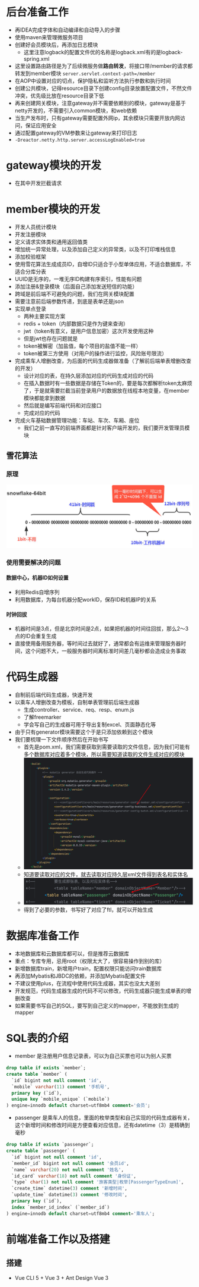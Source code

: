 # 后台准备工作

- 再IDEA完成字体和自动编译和自动导入的步骤
- 使用maven来管理微服务项目
- 创建好会员模块后，再添加日志模块
	- 这里注意logback的配置文件优的名称是logback.xml有的是logback-spring.xml
- 这里设置路由路径是为了后续微服务做**路由转发**，将接口带/member的请求都转发到member模块 `server.servlet.context-path=/member`
- 在AOP中设置对应的切点，保护隐私和监听方法执行参数和执行时间
- 创建公共模块，记得resource目录下创建config目录放置配置文件，不然文件冲突，优先级比放在resource目录下低
- 再来创建网关模块，注意gateway并不需要依赖别的模块，gateway是基于netty开发的，不需要引入common模块，和web依赖
- 当生产发布时，只有gateway需要配置外网ip，其余模块只需要开放内网访问，保证应用安全
- 通过配置gateway的VM参数来让gateway来打印日志
- `-Dreactor.netty.http.server.accessLogEnabled=true`

# gateway模块的开发

- 在其中开发拦截请求
# member模块的开发

- 开发人员统计模块
- 开发注册模块
- 定义请求实体类和通用返回值类
- 增加统一异常处理，以及添加自己定义的异常类，以及不打印堆栈信息
- 添加校验框架
- 使用雪花算法生成成员ID，自增ID只适合于小型单体应用，不适合数据库，不适合分库分表
- UUID是无序的，一堆无序ID构建有序索引，性能有问题
- 添加注册&登录模块（后面自己添加发送短信的功能）
- 跨域是前后端不可避免的问题，我们在网关模块配置
- 需要注意前后端参数传递，到底是表单还是json
- 实现单点登录
	- 两种主要实现方案
	- redis + token（内部数据只是作为键来查询）
	- jwt（token有意义，是用户信息加密）这次开发使用这种
	- 但是jwt也存在问题就是
	- token被解密（加盐值，每个项目的盐值不能一样）
	- token被第三方使用（对用户的操作进行监控，风险账号限流）
- 完成乘车人增删改查，为后面的代码生成器做准备（了解前后端单表增删改查的开发）
	- 设计对应的表，在持久层添加对应的代码生成对应的代码
	- 在插入数据时有一些数据是存储在Token的，要是每次都解析token太麻烦了，于是就需要拦截当前登录用户的数据放在线程本地变量，在member模块都能拿到数据
	- 然后就是编写前端代码和对应接口
	- 完成对应的代码
- 完成火车基础数据管理功能：车站、车次、车厢、座位
	- 我们之前一直写的前端界面都是针对客户端开发的，我们要开发管理员模块



## 雪花算法

### 原理
![](image/Pasted%20image%2020230906120405.png)

### 使用需要解决的问题

#### 数据中心，机器ID如何设置

- 利用Redis自增序列
- 利用数据库，为每台机器分配workID，保存ID和机器IP的关系

#### 时钟回拔

- 机器时间是3点，但是北京时间是2点，如果把机器的时间往回拔，那么2～3点的ID会重复生成
- 直接使用备用服务器，等时间过去就好了，通常都会有运维来管理服务器时间，这个问题不大，一般服务器时间离标准时间差几毫秒都会造成业务事故

# 代码生成器

- 自制前后端代码生成器，快速开发
- 以乘车人增删改查为模板，自制单表管理前后端生成器
	- 生成controller、service、req、resp、enum.js
	- 了解freemarker
	- 学会写自己的生成器可用于导出复制excel、页面静态化等
- 由于只有generator模块需要这个于是只添加依赖到这个模块
- 我们要梳理一下文件顺序然后在开始书写
	- 首先是pom.xml，我们需要获取到需要读取的文件信息，因为我们可能有多个数据库对应着多个模块，所以需要知道读取的文件生成对应的模块
	- ![](image/Pasted%20image%2020231230130646.png)
	- 知道要读取对应的文件，就去读取对应持久层xml文件得到表名和实体名
	- ![](image/Pasted%20image%2020231230142155.png)
	- 得到了必要的参数，书写好了对应了ftl，就可以开始生成

# 数据库准备工作

- 本地数据库和云数据库都可以，但是推荐云数据库
- 重点：专库专用，忌用root（权限太大了，很容易操作到别的库）
- 新增数据库train，新增用户train，配置权限只能访问train数据库
- 再添加Mybatis和JBDC的依赖，并添加Mybatis配置文件
- 不建议使用plus，在流程中使用代码生成器，其实也没太大差别
- 开发规范，代码生成器生成的代码不可以修改，代码生成器只能生成单表的增删改查
- 如果需要书写自己的SQL，要写到自己定义的mapper，不能放到生成的mapper

# SQL表的介绍

- member 是注册用户信息记录表，可以为自己买票也可以为别人买票
```sql
drop table if exists `member`;
create table `member` (
  `id` bigint not null comment 'id',
  `mobile` varchar(11) comment '手机号',
  primary key (`id`),
  unique key `mobile_unique` (`mobile`)
) engine=innodb default charset=utf8mb4 comment='会员';
```

- passenger 是乘车人的信息，里面的枚举类型和自己实现的代码生成器有关，这个新增时间和修改时间是方便查看对应信息，还有datetime（3）是精确到毫秒
```sql
drop table if exists `passenger`;
create table `passenger` (
  `id` bigint not null comment 'id',
  `member_id` bigint not null comment '会员id',
  `name` varchar(20) not null comment '姓名',
  `id_card` varchar(18) not null comment '身份证',
  `type` char(1) not null comment '旅客类型|枚举[PassengerTypeEnum]',
  `create_time` datetime(3) comment '新增时间',
  `update_time` datetime(3) comment '修改时间',
  primary key (`id`),
  index `member_id_index` (`member_id`)
) engine=innodb default charset=utf8mb4 comment='乘车人';
```
# 前端准备工作以及搭建

## 搭建

- Vue CLI 5 + Vue 3 + Ant Design Vue 3